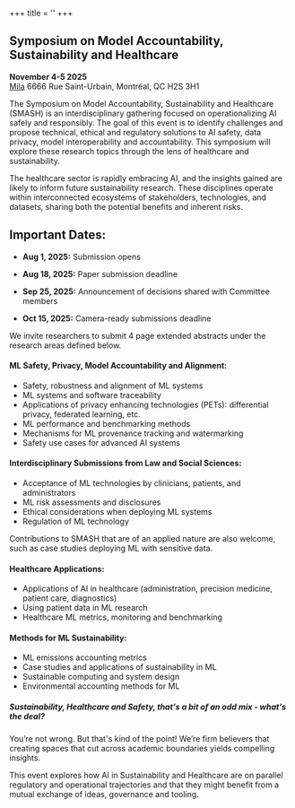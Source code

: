+++
title = ''
+++
## Symposium on Model Accountability, Sustainability and Healthcare
**November 4-5 2025**\
[Mila](https://mila.quebec/en) 6666 Rue Saint-Urbain, Montréal, QC H2S 3H1

The Symposium on Model Accountability, Sustainability and Healthcare (SMASH) is an interdisciplinary gathering focused on operationalizing AI safely and responsibly. The goal of this event is to identify challenges and propose technical, ethical and regulatory solutions to AI safety, data privacy, model interoperability and accountability. This symposium will explore these research topics through the lens of healthcare and sustainability.

The healthcare sector is rapidly embracing AI, and the insights gained are likely to inform future sustainability research. These disciplines operate within interconnected ecosystems of stakeholders, technologies, and datasets, sharing both the potential benefits and inherent risks.

## Important Dates:

- **Aug 1, 2025:** Submission opens 

- **Aug 18, 2025:** Paper submission deadline 

- **Sep 25, 2025:** Announcement of decisions shared with Committee members

- **Oct 15, 2025:** Camera-ready submissions deadline


We invite researchers to submit 4 page extended abstracts under the research areas defined below.

#### ML Safety, Privacy, Model Accountability and Alignment:
- Safety, robustness and alignment of ML systems
- ML systems and software traceability
- Applications of privacy enhancing technologies (PETs): differential privacy, federated learning, etc.
- ML performance and benchmarking methods
- Mechanisms for ML provenance tracking and watermarking
- Safety use cases for advanced AI systems

#### Interdisciplinary Submissions from Law and Social Sciences:
- Acceptance of ML technologies by clinicians, patients, and administrators
- ML risk assessments and disclosures
- Ethical considerations when deploying ML systems
- Regulation of ML technology

Contributions to SMASH that are of an applied nature are also welcome, such as case studies deploying ML with sensitive data.

#### Healthcare Applications:
- Applications of AI in healthcare (administration, precision medicine, patient care, diagnostics)
- Using patient data in ML research
- Healthcare ML metrics, monitoring and benchmarking

#### Methods for ML Sustainability:
- ML emissions accounting metrics
- Case studies and applications of sustainability in ML
- Sustainable computing and system design
- Environmental accounting methods for ML

##### Sustainability, Healthcare and Safety, that's a bit of an odd mix - what's the deal?
You’re not wrong. But that's kind of the point! We’re firm believers that creating spaces that cut across academic boundaries yields compelling insights. 

This event explores how AI in Sustainability and Healthcare are on parallel regulatory and operational trajectories and that they might benefit from a mutual exchange of ideas, governance and tooling.
